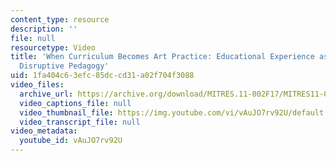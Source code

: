 ```yaml
---
content_type: resource
description: ''
file: null
resourcetype: Video
title: 'When Curriculum Becomes Art Practice: Educational Experience as Intentionally
  Disruptive Pedagogy'
uid: 1fa404c6-3efc-85dc-cd31-a02f704f3088
video_files:
  archive_url: https://archive.org/download/MITRES.11-002F17/MITRES11-002F17_Video_07_300k.mp4
  video_captions_file: null
  video_thumbnail_file: https://img.youtube.com/vi/vAuJO7rv92U/default.jpg
  video_transcript_file: null
video_metadata:
  youtube_id: vAuJO7rv92U
---
```

